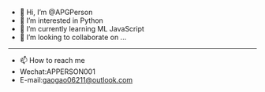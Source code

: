 - 👋 Hi, I’m @APGPerson
- 👀 I’m interested in Python
- 🌱 I’m currently learning ML JavaScript
- 💞️ I’m looking to collaborate on ...
--------
- 📫 How to reach me 
- Wechat:APPERSON001
- E-mail:gaogao06211@outlook.com

<!---
APGPerson/APGPerson is a ✨ special ✨ repository because its `README.md` (this file) appears on your GitHub profile.
You can click the Preview link to take a look at your changes.
--->
